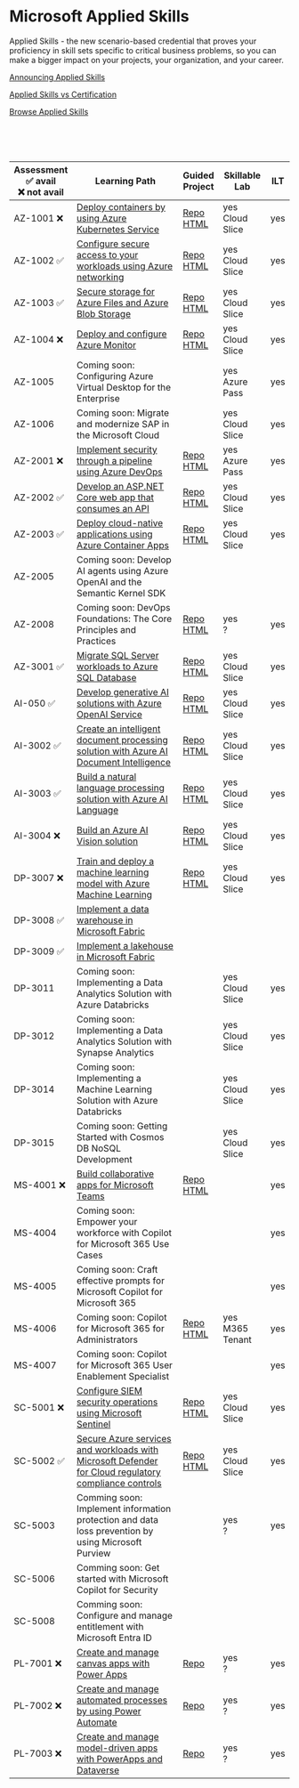 # Microsoft Applied Skills

Applied Skills - the new scenario-based credential that proves your proficiency in skill sets specific to critical business problems, 
so you can make a bigger impact on your projects, your organization, and your career.

[Announcing Applied Skills](https://techcommunity.microsoft.com/t5/microsoft-learn-blog/announcing-microsoft-applied-skills-the-new-credentials-to/ba-p/3775645)

[Applied Skills vs Certification](https://aka.ms/ChooseYourMicrosoftCredential)

[Browse Applied Skills](https://learn.microsoft.com/en-us/credentials/browse/?credential_types=applied%20skills)

</br>
</br>
</br>

| Assessment <br> ✅ avail <br>  ❌ not avail        | Learning Path                                                                                                        | Guided <br> Project                      | Skillable <br> Lab   | ILT |
| -------- | -------------------------------------------------------------------------------------------------------------------- | ---------------------------------------- | -------------------- | --- |
| AZ-1001 ❌ | [Deploy containers by using Azure Kubernetes Service][1001 LP]                                                       | [Repo][1001 Repo] <br> [HTML][1001 HTML] | yes <br> Cloud Slice | yes |
| AZ-1002 ✅ | [Configure secure access to your workloads using Azure networking][1002 LP]                                          | [Repo][1002 Repo] <br> [HTML][1002 HTML] | yes <br> Cloud Slice | yes |
| AZ-1003 ✅ | [Secure storage for Azure Files and Azure Blob Storage][1003 LP]                                                     | [Repo][1003 Repo] <br> [HTML][1003 HTML] | yes <br> Cloud Slice | yes |
| AZ-1004 ❌ | [Deploy and configure Azure Monitor][1004 LP]                                                                        | [Repo][1004 Repo] <br> [HTML][1004 HTML] | yes <br> Cloud Slice | yes |
| AZ-1005  | Coming soon: Configuring Azure Virtual Desktop for the Enterprise                                                    |                                          | yes <br> Azure Pass  | yes |
| AZ-1006  | Coming soon: Migrate and modernize SAP in the Microsoft Cloud                                                        |                                          | yes <br> Cloud Slice | yes |
| AZ-2001 ❌ | [Implement security through a pipeline using Azure DevOps][2001 LP]                                                  | [Repo][2001 Repo] <br> [HTML][2001 HTML] | yes <br> Azure Pass  | yes |
| AZ-2002 ✅ | [Develop an ASP.NET Core web app that consumes an API][2002 LP]                                                      | [Repo][2002 Repo] <br> [HTML][2002 HTML] | yes <br> Cloud Slice | yes |
| AZ-2003 ✅ | [Deploy cloud-native applications using Azure Container Apps][2003 LP]                                               | [Repo][2003 Repo] <br> [HTML][2003 HTML] | yes <br> Cloud Slice | yes |
| AZ-2005  | Coming soon: Develop AI agents using Azure OpenAI and the Semantic Kernel SDK                                        |                                          |                      |     |
| AZ-2008  | Coming soon: DevOps Foundations: The Core Principles and Practices                                                   | [Repo][2008 Repo] <br> [HTML][2008 HTML] | yes <br> ?           | yes |
| AZ-3001 ✅ | [Migrate SQL Server workloads to Azure SQL Database][3001 LP]                                                        | [Repo][3001 Repo] <br> [HTML][3001 HTML] | yes <br> Cloud Slice | yes |
| AI-050  ✅ | [Develop generative AI solutions with Azure OpenAI Service][050 LP]                                                  | [Repo][050 Repo]  <br> [HTML][050 HTML]  | yes <br> Cloud Slice | yes |
| AI-3002 ✅ | [Create an intelligent document processing solution with Azure AI Document Intelligence][3002 LP]                    | [Repo][3002 Repo] <br> [HTML][3002 HTML] | yes <br> Cloud Slice | yes |
| AI-3003 ✅ | [Build a natural language processing solution with Azure AI Language][3003 LP]                                       | [Repo][3003 Repo] <br> [HTML][3003 HTML] | yes <br> Cloud Slice | yes |
| AI-3004 ❌ | [Build an Azure AI Vision solution][3004 LP]                                                                         | [Repo][3004 Repo] <br> [HTML][3004 HTML] | yes <br> Cloud Slice | yes |
| DP-3007 ❌ | [Train and deploy a machine learning model with Azure Machine Learning][3007 LP]                                     | [Repo][3007 Repo] <br> [HTML][3007 HTML] | yes <br> Cloud Slice | yes |
| DP-3008 ✅ | [Implement a data warehouse in Microsoft Fabric][3008 LP]                                                            |                                          |                      |     |
| DP-3009 ✅ | [Implement a lakehouse in Microsoft Fabric][3009 LP]                                                                 |                                          |                      |     |
| DP-3011  | Coming soon: Implementing a Data Analytics Solution with Azure Databricks                                            |                                          | yes <br> Cloud Slice | yes |
| DP-3012  | Coming soon: Implementing a Data Analytics Solution with Synapse Analytics                                           |                                          | yes <br> Cloud Slice | yes |
| DP-3014  | Coming soon: Implementing a Machine Learning Solution with Azure Databricks                                          |                                          | yes <br> Cloud Slice | yes |
| DP-3015  | Coming soon: Getting Started with Cosmos DB NoSQL Development                                                        |                                          | yes <br> Cloud Slice | yes |
| MS-4001 ❌ | [Build collaborative apps for Microsoft Teams][4001 LP]                                                              | [Repo][4001 Repo] <br> [HTML][4001 HTML] |                      | yes |
| MS-4004  | Coming soon: Empower your workforce with Copilot for Microsoft 365 Use Cases                                         |                                          |                      | yes |
| MS-4005  | Coming soon: Craft effective prompts for Microsoft Copilot for Microsoft 365                                         |                                          |                      | yes |
| MS-4006  | Coming soon: Copilot for Microsoft 365 for Administrators                                                            | [Repo][4006 Repo] <br> [HTML][4006 HTML] | yes <br> M365 Tenant | yes |
| MS-4007  | Coming soon: Copilot for Microsoft 365 User Enablement Specialist                                                    |                                          |                      | yes |
| SC-5001 ❌ | [Configure SIEM security operations using Microsoft Sentinel][5001 LP]                                               | [Repo][5001 Repo] <br> [HTML][5001 HTML] | yes <br> Cloud Slice | yes |
| SC-5002 ✅ | [Secure Azure services and workloads with Microsoft Defender <br> for Cloud regulatory compliance controls][5002 LP] | [Repo][5002 Repo] <br> [HTML][5002 HTML] | yes <br> Cloud Slice | yes |
| SC-5003  | Comming soon: Implement information protection and data loss prevention by using Microsoft Purview                   |                                          | yes <br> ?           | yes |
| SC-5006  | Comming soon: Get started with Microsoft Copilot for Security                                                        |                                          |                      |     |
| SC-5008  | Comming soon: Configure and manage entitlement with Microsoft Entra ID                                               |                                          |                      |     |
| PL-7001 ❌ | [Create and manage canvas apps with Power Apps][7001 LP]                                                             | [Repo][7001 Repo]                        | yes <br> ?           | yes |
| PL-7002 ❌ | [Create and manage automated processes by using Power Automate][7002 LP]                                             | [Repo][7002 Repo]                        | yes <br> ?           | yes |
| PL-7003 ❌ | [Create and manage model-driven apps with PowerApps and Dataverse][7003 LP]                                          | [Repo][7003 Repo]                        | yes <br> ?           | yes |


[050 LP]:   https://learn.microsoft.com/en-us/credentials/applied-skills/develop-generative-ai-solutions-with-azure-openai-service/
[050 Repo]: https://github.com/MicrosoftLearning/mslearn-openai/tree/main
[050 HTML]: https://github.com/MicrosoftLearning/mslearn-openai/tree/main/Instructions/Exercises

[1001 LP]:   https://learn.microsoft.com/en-us/credentials/applied-skills/deploy-containers-by-using-azure-kubernetes-service/
[1001 Repo]: https://github.com/MicrosoftLearning/deploy-and-manage-containers-with-azure-kubernetes-service
[1001 HTML]: https://github.com/MicrosoftLearning/deploy-and-manage-containers-with-azure-kubernetes-service/blob/master/Instructions/Labs/Complete%20Guided%20Exercise-Deploy%20Applications%20to%20AKS.md

[1002 LP]:   https://learn.microsoft.com/en-us/credentials/applied-skills/configure-secure-workloads-use-azure-virtual-networking/
[1002 Repo]: https://github.com/MicrosoftLearning/Configure-secure-access-to-workloads-with-Azure-virtual-networking-services
[1002 HTML]: https://microsoftlearning.github.io/Configure-secure-access-to-workloads-with-Azure-virtual-networking-services/

[1003 LP]:   https://learn.microsoft.com/en-us/credentials/applied-skills/secure-storage-azure-files-azure-blob-storage/
[1003 Repo]: https://github.com/MicrosoftLearning/Secure-storage-for-Azure-Files-and-Azure-Blob-Storage
[1003 HTML]: https://microsoftlearning.github.io/Secure-storage-for-Azure-Files-and-Azure-Blob-Storage/

[1004 LP]:   https://learn.microsoft.com/en-us/credentials/applied-skills/deploy-and-configure-azure-monitor/
[1004 Repo]: https://github.com/MicrosoftLearning/APL-1004-deploy-configure-azure-monitor
[1004 HTML]: https://microsoftlearning.github.io/APL-1004-deploy-configure-azure-monitor/

[2001 LP]:   https://learn.microsoft.com/en-us/credentials/applied-skills/implement-security-through-pipeline-using-devops/
[2001 Repo]: https://github.com/MicrosoftLearning/implement-security-through-pipeline-using-devops
[2001 HTML]: https://microsoftlearning.github.io/implement-security-through-pipeline-using-devops/

[2002 LP]:   https://learn.microsoft.com/en-us/credentials/applied-skills/develop-an-aspnet-core-web-app-that-consumes-an-api/
[2002 Repo]: https://github.com/MicrosoftLearning/APL-2002-develop-aspnet-core-consumes-api
[2002 HTML]: https://microsoftlearning.github.io/APL-2002-develop-aspnet-core-consumes-api/

[2003 LP]:   https://learn.microsoft.com/en-us/credentials/applied-skills/deploy-cloud-native-apps-using-azure-container-apps/
[2003 Repo]: https://github.com/MicrosoftLearning/az-2003-deploy-cloud-native-applications-using-azure-container-apps
[2003 HTML]: https://microsoftlearning.github.io/az-2003-deploy-cloud-native-applications-using-azure-container-apps/

[2005 LP]:   https://learn.microsoft.com/en-us/training/paths/develop-ai-agents-azure-open-ai-semantic-kernel-sdk/
[2005 Repo]: ./
[2005 HTML]: ./

[2008 LP]:   ./
[2008 Repo]: https://github.com/MicrosoftLearning/AZ-2008_DevOps_Foundations_Core_Principles_Practices
[2008 HTML]: https://microsoftlearning.github.io/AZ-2008_DevOps_Foundations_Core_Principles_Practices/

[3001 LP]:   https://learn.microsoft.com/en-us/credentials/applied-skills/migrate-sql-workloads-azure-sql-database/
[3001 Repo]: https://github.com/MicrosoftLearning/mslearn-sql-migration
[3001 HTML]: https://microsoftlearning.github.io/mslearn-sql-migration/

[3002 LP]:   https://learn.microsoft.com/en-us/credentials/applied-skills/create-intelligent-document-solution-azure-ai/
[3002 Repo]: https://github.com/MicrosoftLearning/mslearn-ai-document-intelligence
[3002 HTML]: https://microsoftlearning.github.io/mslearn-ai-document-intelligence

[3003 LP]:   https://learn.microsoft.com/en-us/credentials/applied-skills/build-natural-language-solution-azure-ai/
[3003 Repo]: https://github.com/MicrosoftLearning/mslearn-ai-language
[3003 HTML]: https://microsoftlearning.github.io/mslearn-ai-language

[3004 LP]:   https://learn.microsoft.com/en-us/credentials/applied-skills/build-azure-ai-vision-solution/
[3004 Repo]: https://github.com/MicrosoftLearning/mslearn-ai-vision
[3004 HTML]: https://microsoftlearning.github.io/mslearn-ai-vision/

[3007 LP]:   https://learn.microsoft.com/en-us/credentials/applied-skills/train-and-deploy-a-machine-learning-model-with-azure-machine-learning/
[3007 Repo]: https://github.com/MicrosoftLearning/mslearn-azure-ml
[3007 HTML]: https://microsoftlearning.github.io/mslearn-azure-ml/Instructions/11-Deploy-online-endpoint.html

[3008 LP]:   https://learn.microsoft.com/en-us/credentials/applied-skills/work-with-data-warehouses-using-microsoft-fabric/
[3008 Repo]: ./
[3008 HTML]: ./

[3009 LP]:   https://learn.microsoft.com/en-us/credentials/applied-skills/implement-lakehouse-microsoft-fabric/
[3009 Repo]: ./
[3009 HTML]: ./

[4001 LP]:   https://learn.microsoft.com/en-us/credentials/applied-skills/build-collaborative-apps-microsoft-teams/
[4001 Repo]: https://github.com/MicrosoftLearning/MS-4001-Build-collaborative-apps-for-Microsoft-Teams
[4001 HTML]: https://microsoftlearning.github.io/MS-4001-Build-collaborative-apps-for-Microsoft-Teams/

[4004 LP]:   ./
[4004 Repo]: ./
[4004 HTML]: ./

[4005 LP]:   ./
[4005 Repo]: ./
[4005 HTML]: ./

[4006 LP]:   https://learn.microsoft.com/en-us/training/courses/ms-4006
[4006 Repo]: https://github.com/MicrosoftLearning/MS-4006-Copilot-for-Microsoft-365-for-Administrators
[4006 HTML]: https://github.com/MicrosoftLearning/MS-4006-Copilot-for-Microsoft-365-for-Administrators/tree/master/Instructions

[4007 LP]:   ./
[4007 Repo]: ./
[4007 HTML]: ./

[5001 LP]:   https://learn.microsoft.com/en-us/credentials/applied-skills/configure-siem-security-operations-using-microsoft-sentinel/
[5001 Repo]: https://github.com/MicrosoftLearning/APL-5001-configure-siem-security-operations-using-microsoft-sentinel
[5001 HTML]: https://microsoftlearning.github.io/APL-5001-configure-siem-security-operations-using-microsoft-sentinel/

[5002 LP]:   https://learn.microsoft.com/en-us/credentials/applied-skills/secure-azure-services-and-workloads-with-microsoft-defender-for-cloud-regulatory-compliance-controls/
[5002 Repo]: https://github.com/MicrosoftLearning/Secure-Azure-with-Microsoft-Defender-Cloud-Compliance-Controls
[5002 HTML]: https://microsoftlearning.github.io/Secure-Azure-with-Microsoft-Defender-Cloud-Compliance-Controls/

[5003 LP]:   ./
[5003 Repo]: ./
[5003 HTML]: ./

[5006 LP]:   ./
[5006 Repo]: ./
[5006 HTML]: ./

[5008 LP]:   ./
[5008 Repo]: ./
[5008 HTML]: ./

[7001 LP]:   https://learn.microsoft.com/en-us/credentials/applied-skills/create-manage-canvas-apps-power-apps/
[7001 Repo]: https://github.com/MicrosoftLearning/PL-7002-Create-and-manage-canvas-apps-with-Power-Apps
[7001 HTML]: ./

[7002 LP]:   https://learn.microsoft.com/en-us/credentials/applied-skills/create-and-manage-automated-processes-with-power-automate/
[7002 Repo]: https://github.com/MicrosoftLearning/PL-7001-Create-and-Manage-Automated-Processes-by-using-Power-Automate
[7002 HTML]: ./

[7003 LP]:   https://learn.microsoft.com/en-us/credentials/applied-skills/create-and-manage-model-driven-apps-with-power-apps-and-dataverse/   
[7003 Repo]: https://github.com/MicrosoftLearning/PL-7003-Create-and-manage-model-driven-apps-with-Power-Apps-and-Dataverse
[7003 HTML]: ./
